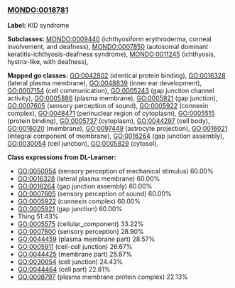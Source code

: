 
### [MONDO:0018781](http://purl.obolibrary.org/obo/MONDO_0018781)
**Label:** KID syndrome

**Subclasses:** [MONDO:0009440](http://purl.obolibrary.org/obo/MONDO_0009440) (ichthyosiform erythroderma, corneal involvement, and deafness), [MONDO:0007850](http://purl.obolibrary.org/obo/MONDO_0007850) (autosomal dominant keratitis-ichthyosis-deafness syndrome), [MONDO:0011245](http://purl.obolibrary.org/obo/MONDO_0011245) (ichthyosis, hystrix-like, with deafness), 

**Mapped go classes:** [GO:0042802](http://purl.obolibrary.org/obo/GO_0042802) (identical protein binding), [GO:0016328](http://purl.obolibrary.org/obo/GO_0016328) (lateral plasma membrane), [GO:0048839](http://purl.obolibrary.org/obo/GO_0048839) (inner ear development), [GO:0007154](http://purl.obolibrary.org/obo/GO_0007154) (cell communication), [GO:0005243](http://purl.obolibrary.org/obo/GO_0005243) (gap junction channel activity), [GO:0005886](http://purl.obolibrary.org/obo/GO_0005886) (plasma membrane), [GO:0005921](http://purl.obolibrary.org/obo/GO_0005921) (gap junction), [GO:0007605](http://purl.obolibrary.org/obo/GO_0007605) (sensory perception of sound), [GO:0005922](http://purl.obolibrary.org/obo/GO_0005922) (connexin complex), [GO:0048471](http://purl.obolibrary.org/obo/GO_0048471) (perinuclear region of cytoplasm), [GO:0005515](http://purl.obolibrary.org/obo/GO_0005515) (protein binding), [GO:0005737](http://purl.obolibrary.org/obo/GO_0005737) (cytoplasm), [GO:0044297](http://purl.obolibrary.org/obo/GO_0044297) (cell body), [GO:0016020](http://purl.obolibrary.org/obo/GO_0016020) (membrane), [GO:0097449](http://purl.obolibrary.org/obo/GO_0097449) (astrocyte projection), [GO:0016021](http://purl.obolibrary.org/obo/GO_0016021) (integral component of membrane), [GO:0016264](http://purl.obolibrary.org/obo/GO_0016264) (gap junction assembly), [GO:0030054](http://purl.obolibrary.org/obo/GO_0030054) (cell junction), [GO:0005829](http://purl.obolibrary.org/obo/GO_0005829) (cytosol), 

**Class expressions from DL-Learner:**

- [GO:0050954](http://purl.obolibrary.org/obo/GO_0050954) (sensory perception of mechanical stimulus) 60.00%
- [GO:0016328](http://purl.obolibrary.org/obo/GO_0016328) (lateral plasma membrane) 60.00%
- [GO:0016264](http://purl.obolibrary.org/obo/GO_0016264) (gap junction assembly) 60.00%
- [GO:0007605](http://purl.obolibrary.org/obo/GO_0007605) (sensory perception of sound) 60.00%
- [GO:0005922](http://purl.obolibrary.org/obo/GO_0005922) (connexin complex) 60.00%
- [GO:0005921](http://purl.obolibrary.org/obo/GO_0005921) (gap junction) 60.00%
- Thing 51.43%
- [GO:0005575](http://purl.obolibrary.org/obo/GO_0005575) (cellular_component) 33.22%
- [GO:0007600](http://purl.obolibrary.org/obo/GO_0007600) (sensory perception) 28.90%
- [GO:0044459](http://purl.obolibrary.org/obo/GO_0044459) (plasma membrane part) 28.57%
- [GO:0005911](http://purl.obolibrary.org/obo/GO_0005911) (cell-cell junction) 26.67%
- [GO:0044425](http://purl.obolibrary.org/obo/GO_0044425) (membrane part) 25.87%
- [GO:0030054](http://purl.obolibrary.org/obo/GO_0030054) (cell junction) 24.43%
- [GO:0044464](http://purl.obolibrary.org/obo/GO_0044464) (cell part) 22.81%
- [GO:0098797](http://purl.obolibrary.org/obo/GO_0098797) (plasma membrane protein complex) 22.13%


